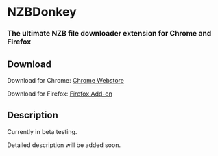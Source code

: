 # NZBDonkey

### The ultimate NZB file downloader extension for Chrome and Firefox

## Download
Download for Chrome: [Chrome Webstore](https://chrome.google.com/webstore/detail/nzbdonkey/edkhpdceeinkcacjdgebjehipmnbomce)

Download for Firefox: [Firefox Add-on](https://addons.mozilla.org/de/firefox/addon/nzbdonkey/)

## Description
Currently in beta testing.

Detailed description will be added soon.
